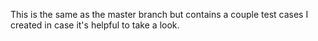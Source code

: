 This is the same as the master branch but contains a couple test cases I created in case it's helpful to take a look.
